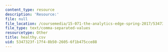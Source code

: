 ```yaml
---
content_type: resource
description: 'Resource:'
file: null
file_location: /coursemedia/15-071-the-analytics-edge-spring-2017/5347323f17f48b5026056f1b475cce88_healthy.csv
file_type: text/comma-separated-values
resourcetype: Other
title: healthy.csv
uid: 5347323f-17f4-8b50-2605-6f1b475cce88
---
```

